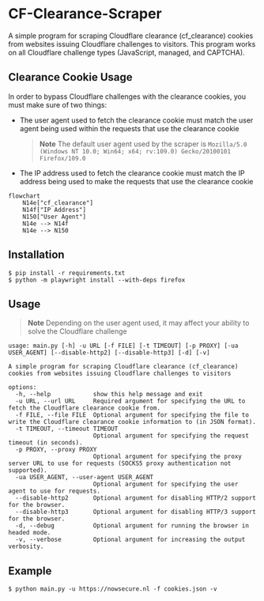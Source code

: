 # CF-Clearance-Scraper

A simple program for scraping Cloudflare clearance (cf_clearance) cookies from websites issuing Cloudflare challenges to visitors. This program works on all Cloudflare challenge types (JavaScript, managed, and CAPTCHA).

## Clearance Cookie Usage
In order to bypass Cloudflare challenges with the clearance cookies, you must make sure of two things:

- The user agent used to fetch the clearance cookie must match the user agent being used within the requests that use the clearance cookie
    > **Note**
    > The default user agent used by the scraper is `Mozilla/5.0 (Windows NT 10.0; Win64; x64; rv:109.0) Gecko/20100101 Firefox/109.0`
- The IP address used to fetch the clearance cookie must match the IP address being used to make the requests that use the clearance cookie

```mermaid
flowchart
	N14e["cf_clearance"]
	N14f["IP Address"]
	N150["User Agent"]
	N14e --> N14f
	N14e --> N150
```

## Installation
    $ pip install -r requirements.txt
    $ python -m playwright install --with-deps firefox


## Usage
> **Note**
> Depending on the user agent used, it may affect your ability to solve the Cloudflare challenge

```
usage: main.py [-h] -u URL [-f FILE] [-t TIMEOUT] [-p PROXY] [-ua USER_AGENT] [--disable-http2] [--disable-http3] [-d] [-v]

A simple program for scraping Cloudflare clearance (cf_clearance) cookies from websites issuing Cloudflare challenges to visitors

options:
  -h, --help            show this help message and exit
  -u URL, --url URL     Required argument for specifying the URL to fetch the Cloudflare clearance cookie from.
  -f FILE, --file FILE  Optional argument for specifying the file to write the Cloudflare clearance cookie information to (in JSON format).   
  -t TIMEOUT, --timeout TIMEOUT
                        Optional argument for specifying the request timeout (in seconds).
  -p PROXY, --proxy PROXY
                        Optional argument for specifying the proxy server URL to use for requests (SOCKS5 proxy authentication not supported).
  -ua USER_AGENT, --user-agent USER_AGENT
                        Optional argument for specifying the user agent to use for requests.
  --disable-http2       Optional argument for disabling HTTP/2 support for the browser.
  --disable-http3       Optional argument for disabling HTTP/3 support for the browser.
  -d, --debug           Optional argument for running the browser in headed mode.
  -v, --verbose         Optional argument for increasing the output verbosity.
```

## Example
    $ python main.py -u https://nowsecure.nl -f cookies.json -v